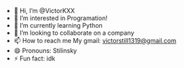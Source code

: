 - 👋 Hi, I’m @VictorKXX
- 👀 I’m interested in Programation!
- 🌱 I’m currently learning Python
- 💞️ I’m looking to collaborate on a company
- 📫 How to reach me My gmail: victorstill1319@gmail.com
- 😄 Pronouns: Stilinsky
- ⚡ Fun fact: idk

<!---
VictorKXX/VictorKXX is a ✨ special ✨ repository because its `README.md` (this file) appears on your GitHub profile.
You can click the Preview link to take a look at your changes.
--->
